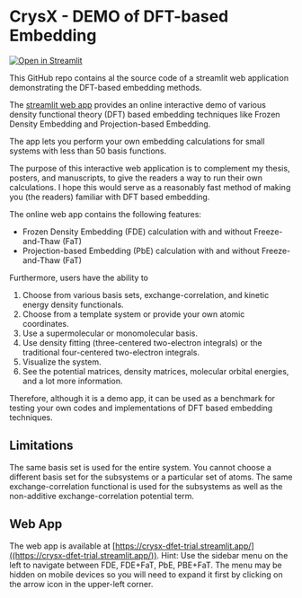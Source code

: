 # CrysX - DEMO of DFT-based Embedding
[![Open in Streamlit](https://static.streamlit.io/badges/streamlit_badge_black_white.svg)]([https://crysx.streamlit.app](https://crysx-dfet-trial.streamlit.app/))

This GitHub repo contains al the source code of a streamlit web application demonstrating the DFT-based embedding methods. 

The [streamlit web app](https://crysx-dfet-trial.streamlit.app/) provides an online interactive demo of various density functional theory (DFT) based embedding techniques like Frozen Density Embedding and Projection-based Embedding.

The app lets you perform your own embedding calculations for small systems with less than 50 basis functions.

The purpose of this interactive web application is to complement my thesis, posters, and manuscripts, to give the readers a way to run their own calculations. I hope this would serve as a reasonably fast method of making you (the readers) familiar with DFT based embedding.

The online web app contains the following features:

* Frozen Density Embedding (FDE) calculation with and without Freeze-and-Thaw (FaT)
* Projection-based Embedding (PbE) calculation with and without Freeze-and-Thaw (FaT)

Furthermore, users have the ability to
1. Choose from various basis sets, exchange-correlation, and kinetic energy density functionals.
2. Choose from a template system or provide your own atomic coordinates.
3. Use a supermolecular or monomolecular basis.
4. Use density fitting (three-centered two-electron integrals)  or the traditional four-centered two-electron integrals.
5. Visualize the system.
6. See the potential matrices, density matrices, molecular orbital energies, and a lot more information.

Therefore, although it is a demo app, it can be used as a benchmark for testing your own codes and implementations of DFT based embedding techniques.

## Limitations
The same basis set is used for the entire system. You cannot choose a different basis set for the subsystems or a particular set of atoms.
The same exchange-correlation functional is used for the subsystems as well as the non-additive exchange-correlation potential term.

## Web App
The web app is available at [https://crysx-dfet-trial.streamlit.app/]((https://crysx-dfet-trial.streamlit.app/)).
Hint: Use the sidebar menu on the left to navigate between FDE, FDE+FaT, PbE, PBE+FaT. The menu may be hidden on mobile devices so you will need to expand it first by clicking on the arrow icon in the upper-left corner.
